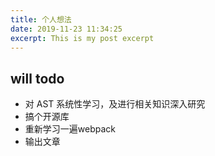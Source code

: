 ```yaml
---
title: 个人想法
date: 2019-11-23 11:34:25
excerpt: This is my post excerpt
---
```

<!-- > **代表个人想法，与个人参与的所有公司及团队无关。** -->
<!-- more -->
## will todo
- 对 AST 系统性学习，及进行相关知识深入研究
- 搞个开源库
- 重新学习一遍webpack
- 输出文章
